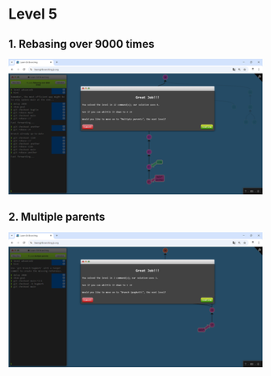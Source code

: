 # Level 5 

## 1. Rebasing over 9000 times
![alt text](image-17.png)

## 2. Multiple parents
![alt text](image-18.png)